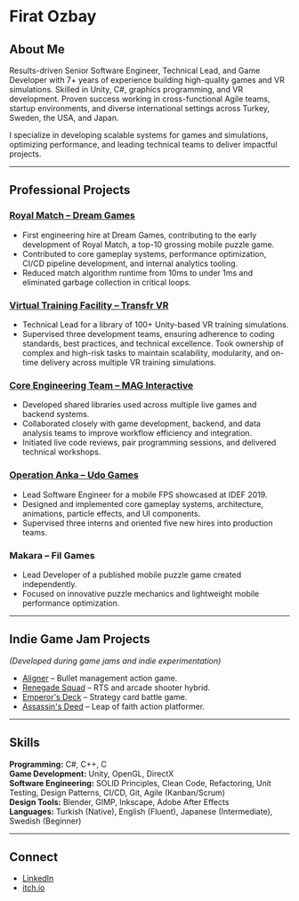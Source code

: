 # Firat Ozbay

## About Me
Results-driven Senior Software Engineer, Technical Lead, and Game Developer with 7+ years of experience building high-quality games and VR simulations. Skilled in Unity, C#, graphics programming, and VR development. Proven success working in cross-functional Agile teams, startup environments, and diverse international settings across Turkey, Sweden, the USA, and Japan.

I specialize in developing scalable systems for games and simulations, optimizing performance, and leading technical teams to deliver impactful projects.

---

## Professional Projects

### [Royal Match – Dream Games](https://apps.apple.com/us/app/royal-match/id1482155847)
- First engineering hire at Dream Games, contributing to the early development of Royal Match, a top-10 grossing mobile puzzle game.
- Contributed to core gameplay systems, performance optimization, CI/CD pipeline development, and internal analytics tooling.
- Reduced match algorithm runtime from 10ms to under 1ms and eliminated garbage collection in critical loops.

### [Virtual Training Facility – Transfr VR](https://transfrinc.com/products/virtualtrainingfacility/)
- Technical Lead for a library of 100+ Unity-based VR training simulations.
- Supervised three development teams, ensuring adherence to coding standards, best practices, and technical excellence. Took ownership of complex and high-risk tasks to maintain scalability, modularity, and on-time delivery across multiple VR training simulations.

### [Core Engineering Team – MAG Interactive](https://www.maginteractive.com/games/)
- Developed shared libraries used across multiple live games and backend systems.
- Collaborated closely with game development, backend, and data analysis teams to improve workflow efficiency and integration.
- Initiated live code reviews, pair programming sessions, and delivered technical workshops.

### [Operation Anka – Udo Games](https://apps.apple.com/us/app/operation-anka/id1456835508)
- Lead Software Engineer for a mobile FPS showcased at IDEF 2019.
- Designed and implemented core gameplay systems, architecture, animations, particle effects, and UI components.
- Supervised three interns and oriented five new hires into production teams.

### Makara – Fil Games
- Lead Developer of a published mobile puzzle game created independently.
- Focused on innovative puzzle mechanics and lightweight mobile performance optimization.

---

## Indie Game Jam Projects
*(Developed during game jams and indie experimentation)*

- [Aligner](https://euphrates.itch.io/aligner) – Bullet management action game.
- [Renegade Squad](https://euphrates.itch.io/renegade-squad) – RTS and arcade shooter hybrid.
- [Emperor's Deck](https://euphrates.itch.io/emperors-deck) – Strategy card battle game.
- [Assassin's Deed](https://euphrates.itch.io) – Leap of faith action platformer.

---

## Skills

**Programming:** C#, C++, C  
**Game Development:** Unity, OpenGL, DirectX  
**Software Engineering:** SOLID Principles, Clean Code, Refactoring, Unit Testing, Design Patterns, CI/CD, Git, Agile (Kanban/Scrum)  
**Design Tools:** Blender, GIMP, Inkscape, Adobe After Effects  
**Languages:** Turkish (Native), English (Fluent), Japanese (Intermediate), Swedish (Beginner)

---

## Connect
- [LinkedIn](https://linkedin.com/in/firatozbay)
- [itch.io](https://euphrates.itch.io)
